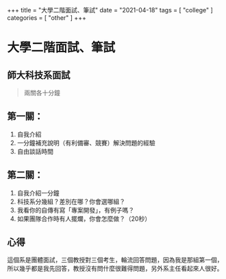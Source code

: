 +++
title = "大學二階面試、筆試"
date = "2021-04-18"
tags = [ "college" ]
categories = [ "other" ]
+++

# 大學二階面試、筆試
## 師大科技系面試
> 兩關各十分鐘

## 第一關：
1. 自我介紹
2. 一分鐘補充說明（有利備審、競賽）解決問題的經驗
3. 自由談話時間

## 第二關：
1. 自我介紹一分鐘
2. 科技系分幾組？差別在哪？你會選哪組？
3. 我看你的自傳有寫「專案開發」，有例子嗎？
4. 如果團隊合作時有人擺爛，你會怎麼做？（20秒）

## 心得
這個系是團體面試，三個教授對三個考生，輪流回答問題，因為我是那組第一個，所以幾乎都是我先回答，教授沒有問什麼很難得問題，另外系主任看起來人很好。

